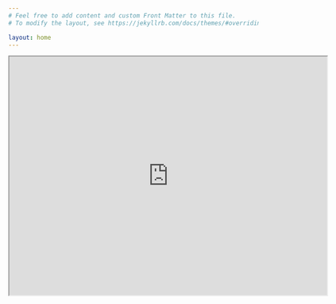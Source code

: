 ```yaml
---
# Feel free to add content and custom Front Matter to this file.
# To modify the layout, see https://jekyllrb.com/docs/themes/#overriding-theme-defaults

layout: home
---										  
```


<script async src="https://cse.google.com/cse.js?cx=001543148356285800421:dlbozrn_1ns"></script>
<div class="gcse-search"></div>

<iframe src="https://www.google.com/maps/d/u/0/embed?mid=1rMVt1bc2Xd8mjDe3hJpEtVabljleHwMF" width="640" height="480"></iframe>
